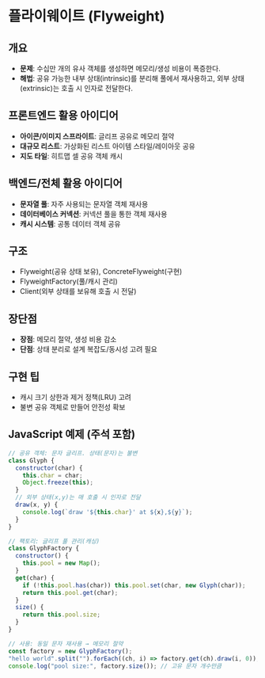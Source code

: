 # 플라이웨이트 (Flyweight)

## 개요

- **문제**: 수십만 개의 유사 객체를 생성하면 메모리/생성 비용이 폭증한다.
- **해법**: 공유 가능한 내부 상태(intrinsic)를 분리해 풀에서 재사용하고, 외부 상태(extrinsic)는 호출 시 인자로 전달한다.

## 프론트엔드 활용 아이디어

- **아이콘/이미지 스프라이트**: 글리프 공유로 메모리 절약
- **대규모 리스트**: 가상화된 리스트 아이템 스타일/레이아웃 공유
- **지도 타일**: 히트맵 셀 공유 객체 캐시

## 백엔드/전체 활용 아이디어

- **문자열 풀**: 자주 사용되는 문자열 객체 재사용
- **데이터베이스 커넥션**: 커넥션 풀을 통한 객체 재사용
- **캐시 시스템**: 공통 데이터 객체 공유

## 구조

- Flyweight(공유 상태 보유), ConcreteFlyweight(구현)
- FlyweightFactory(풀/캐시 관리)
- Client(외부 상태를 보유해 호출 시 전달)

## 장단점

- **장점**: 메모리 절약, 생성 비용 감소
- **단점**: 상태 분리로 설계 복잡도/동시성 고려 필요

## 구현 팁

- 캐시 크기 상한과 제거 정책(LRU) 고려
- 불변 공유 객체로 만들어 안전성 확보

## JavaScript 예제 (주석 포함)

```javascript
// 공유 객체: 문자 글리프. 상태(문자)는 불변
class Glyph {
  constructor(char) {
    this.char = char;
    Object.freeze(this);
  }
  // 외부 상태(x,y)는 매 호출 시 인자로 전달
  draw(x, y) {
    console.log(`draw '${this.char}' at ${x},${y}`);
  }
}

// 팩토리: 글리프 풀 관리(캐싱)
class GlyphFactory {
  constructor() {
    this.pool = new Map();
  }
  get(char) {
    if (!this.pool.has(char)) this.pool.set(char, new Glyph(char));
    return this.pool.get(char);
  }
  size() {
    return this.pool.size;
  }
}

// 사용: 동일 문자 재사용 → 메모리 절약
const factory = new GlyphFactory();
"hello world".split("").forEach((ch, i) => factory.get(ch).draw(i, 0));
console.log("pool size:", factory.size()); // 고유 문자 개수만큼
```

